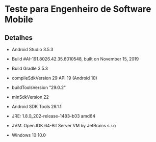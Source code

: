 # Teste para Engenheiro de Software Mobile

## Detalhes
  - Android Studio 3.5.3
  - Build #AI-191.8026.42.35.6010548, built on November 15, 2019
  - Build Gradle 3.5.3
  - compileSdkVersion 29 API 19 (Android 10)
  - buildToolsVersion "29.0.2"
  - minSdkVersion 22
  - Android SDK Tools 26.1.1
 
  - JRE: 1.8.0_202-release-1483-b03 amd64
  - JVM: OpenJDK 64-Bit Server VM by JetBrains s.r.o
 
  - Windows 10 10.0
  